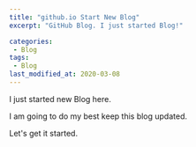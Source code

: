```yaml
---
title: "github.io Start New Blog"
excerpt: "GitHub Blog. I just started Blog!"

categories:
 - Blog
tags:
 - Blog
last_modified_at: 2020-03-08
---
```


I just started new Blog here.

I am going to do my best keep this blog updated.

Let's get it started.
